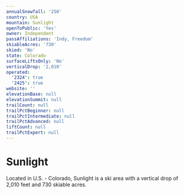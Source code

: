 ```yaml
---
annualSnowfall: '250'
country: USA
mountain: Sunlight
openToPublic: 'Yes'
owner: Independent
passAffiliations: 'Indy, Freedom'
skiableAcres: '730'
skied: 'No'
state: Colorado
surfaceLiftsOnly: 'No'
verticalDrop: '2,010'
operated:
  '2324': true
  '2425': true
website: ''
elevationBase: null
elevationSummit: null
trailCount: null
trailPctBeginner: null
trailPctIntermediate: null
trailPctAdvanced: null
liftCount: null
trailPctExpert: null
---
```



# Sunlight

Located in U.S. - Colorado, Sunlight is a ski area with a vertical drop of 2,010 feet and 730 skiable acres.
